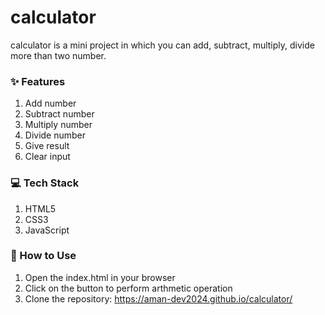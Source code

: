 # calculator
calculator is a mini project in which you can add, subtract, multiply, divide more than two number.

### ✨ Features
1) Add number
2) Subtract number
3) Multiply number
4) Divide number
5) Give result
6) Clear input

### 💻 Tech Stack
1) HTML5
2) CSS3
3) JavaScript

### 📖 How to Use
1) Open the index.html in your browser
2) Click on the button to perform arthmetic operation
3) Clone the repository: https://aman-dev2024.github.io/calculator/
